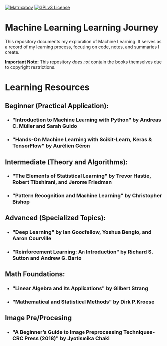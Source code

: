 [![Matrixxboy](https://img.shields.io/badge/github-Matrixxboy-purple.svg)](https://github.com/Matrixxboy)
[![GPLv3 License](https://img.shields.io/badge/License-GPL%20v3-yellow.svg)](https://opensource.org/licenses/)
# Machine Learning Learning Journey

This repository documents my exploration of Machine Learning. It serves as a record of my learning process, focusing on code, notes, and summaries I create.

**Important Note:** This repository *does not* contain the books themselves due to copyright restrictions.

# Learning Resources

## **Beginner (Practical Application):**

* ###   "Introduction to Machine Learning with Python" by Andreas C. Müller and Sarah Guido 
* ###  "Hands-On Machine Learning with Scikit-Learn, Keras & TensorFlow" by Aurélien Géron

## **Intermediate (Theory and Algorithms):**

* ###  "The Elements of Statistical Learning" by Trevor Hastie, Robert Tibshirani, and Jerome Friedman
* ###  "Pattern Recognition and Machine Learning" by Christopher Bishop

## **Advanced (Specialized Topics):**

* ###  "Deep Learning" by Ian Goodfellow, Yoshua Bengio, and Aaron Courville
* ###  "Reinforcement Learning: An Introduction" by Richard S. Sutton and Andrew G. Barto

## **Math Foundations:**

* ###  "Linear Algebra and Its Applications" by Gilbert Strang
* ###  "Mathematical and Statistical Methods" by  Dirk P.Kroese

## **Image Pre/Procesing**
* ###   "A Beginner’s Guide to Image Preprocessing Techniques-CRC Press (2018)" by Jyotismika Chaki

